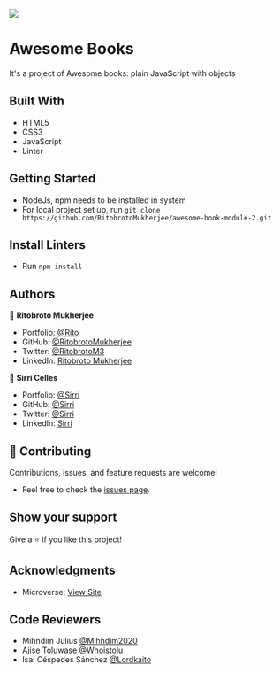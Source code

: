 ![](https://img.shields.io/badge/Microverse-blueviolet)

# Awesome Books
It's a project of Awesome books: plain JavaScript with objects

## Built With

- HTML5
- CSS3
- JavaScript
- Linter

## Getting Started

- NodeJs, npm needs to be installed in system
- For local project set up, run ``` git clone https://github.com/RitobrotoMukherjee/awesome-book-module-2.git ```

## Install Linters

- Run ``` npm install ```

## Authors

👤 **Ritobroto Mukherjee**

- Portfolio: [@Rito](https://ritobrotomukherjee.github.io/Work-Portfolio/)
- GitHub: [@RitobrotoMukherjee](https://github.com/RitobrotoMukherjee)
- Twitter: [@RitobrotoM3](https://twitter.com/RitobrotoM3)
- LinkedIn: [Ritobroto Mukherjee](https://www.linkedin.com/in/ritobroto-mukherjee-519148ba/)

👤 **Sirri Celles**

- Portfolio: [@Sirri](https://)
- GitHub: [@Sirri](https://)
- Twitter: [@Sirri](https://)
- LinkedIn: [Sirri](https://)

## 🤝 Contributing

Contributions, issues, and feature requests are welcome!

- Feel free to check the [issues page](../../issues/).

## Show your support

Give a ⭐️ if you like this project!

## Acknowledgments

- Microverse: [View Site](https://www.microverse.org/)

## Code Reviewers

- Mihndim Julius [@Mihndim2020](https://github.com/Mihndim2020)
- Ajise Toluwase [@Whoistolu](https://github.com/Whoistolu)
- Isaí Céspedes Sánchez [@Lordkaito](https://github.com/Lordkaito)